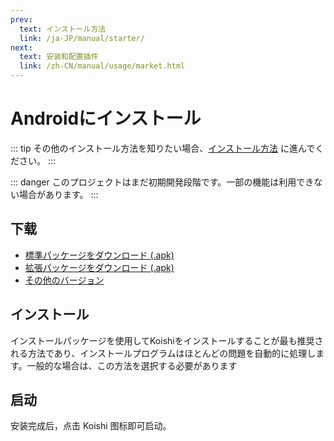 ```yaml
---
prev:
  text: インストール方法
  link: /ja-JP/manual/starter/
next:
  text: 安装和配置插件
  link: /zh-CN/manual/usage/market.html
---
```


# Androidにインストール

::: tip
その他のインストール方法を知りたい場合、[インストール方法](./index.md) に進んでください。
:::

::: danger
このプロジェクトはまだ初期開発段階です。一部の機能は利用できない場合があります。
:::

## 下载

- [標準パッケージをダウンロード (.apk)](https://k.ilharp.cc/android-lite.apk)
- [拡張パッケージをダウンロード (.apk)](https://k.ilharp.cc/android-full.apk)
- [その他のバージョン](https://github.com/koishijs/koishi-android/releases)

## インストール

インストールパッケージを使用してKoishiをインストールすることが最も推奨される方法であり、インストールプログラムはほとんどの問題を自動的に処理します。一般的な場合は、この方法を選択する必要があります

## 启动

安装完成后，点击 Koishi 图标即可启动。
